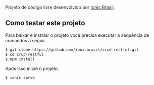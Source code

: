 Projeto de código livre desenvolvido por [Ionic Brasil](http://ionicbrasil.com/).

## Como testar este projeto

Para baixar e instalar o projeto você precisa executar a sequência de comandos a seguir.

```bash
$ git clone https://github.com/ionicbrasil/crud-restful.git
$ cd crud-restful
$ npm install
```

Após isso inicie o projeto.

```bash
$ ionic serve
```
